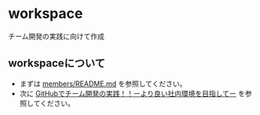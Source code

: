 workspace
=========

チーム開発の実践に向けて作成

## workspaceについて

- まずは [members/README.md](https://github.com/ncxx-sl-lab/members) を参照してください。
- 次に [GitHubでチーム開発の実践！！ーより良い社内環境を目指してー](http://www.slideshare.net/masashi-sutou/git-hub-teamdevwebppt) を参照してください。
